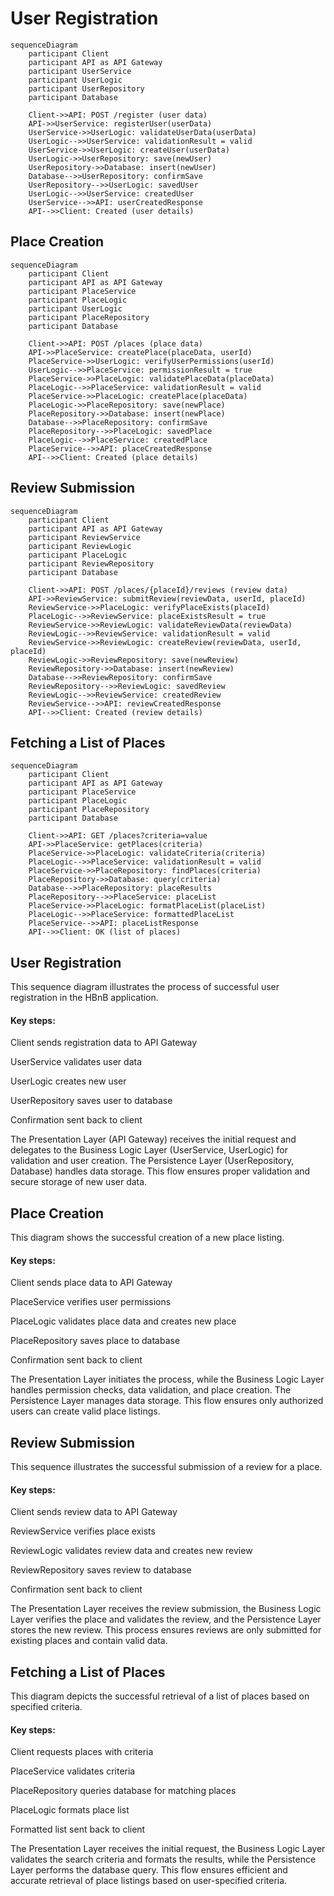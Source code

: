 # User Registration

```mermaid
sequenceDiagram
    participant Client
    participant API as API Gateway
    participant UserService
    participant UserLogic
    participant UserRepository
    participant Database

    Client->>API: POST /register (user data)
    API->>UserService: registerUser(userData)
    UserService->>UserLogic: validateUserData(userData)
    UserLogic-->>UserService: validationResult = valid
    UserService->>UserLogic: createUser(userData)
    UserLogic->>UserRepository: save(newUser)
    UserRepository->>Database: insert(newUser)
    Database-->>UserRepository: confirmSave
    UserRepository-->>UserLogic: savedUser
    UserLogic-->>UserService: createdUser
    UserService-->>API: userCreatedResponse
    API-->>Client: Created (user details)
```

## Place Creation
```mermaid
sequenceDiagram
    participant Client
    participant API as API Gateway
    participant PlaceService
    participant PlaceLogic
    participant UserLogic
    participant PlaceRepository
    participant Database

    Client->>API: POST /places (place data)
    API->>PlaceService: createPlace(placeData, userId)
    PlaceService->>UserLogic: verifyUserPermissions(userId)
    UserLogic-->>PlaceService: permissionResult = true
    PlaceService->>PlaceLogic: validatePlaceData(placeData)
    PlaceLogic-->>PlaceService: validationResult = valid
    PlaceService->>PlaceLogic: createPlace(placeData)
    PlaceLogic->>PlaceRepository: save(newPlace)
    PlaceRepository->>Database: insert(newPlace)
    Database-->>PlaceRepository: confirmSave
    PlaceRepository-->>PlaceLogic: savedPlace
    PlaceLogic-->>PlaceService: createdPlace
    PlaceService-->>API: placeCreatedResponse
    API-->>Client: Created (place details)
```

## Review Submission
```mermaid
sequenceDiagram
    participant Client
    participant API as API Gateway
    participant ReviewService
    participant ReviewLogic
    participant PlaceLogic
    participant ReviewRepository
    participant Database

    Client->>API: POST /places/{placeId}/reviews (review data)
    API->>ReviewService: submitReview(reviewData, userId, placeId)
    ReviewService->>PlaceLogic: verifyPlaceExists(placeId)
    PlaceLogic-->>ReviewService: placeExistsResult = true
    ReviewService->>ReviewLogic: validateReviewData(reviewData)
    ReviewLogic-->>ReviewService: validationResult = valid
    ReviewService->>ReviewLogic: createReview(reviewData, userId, placeId)
    ReviewLogic->>ReviewRepository: save(newReview)
    ReviewRepository->>Database: insert(newReview)
    Database-->>ReviewRepository: confirmSave
    ReviewRepository-->>ReviewLogic: savedReview
    ReviewLogic-->>ReviewService: createdReview
    ReviewService-->>API: reviewCreatedResponse
    API-->>Client: Created (review details)
```

## Fetching a List of Places
```mermaid
sequenceDiagram
    participant Client
    participant API as API Gateway
    participant PlaceService
    participant PlaceLogic
    participant PlaceRepository
    participant Database

    Client->>API: GET /places?criteria=value
    API->>PlaceService: getPlaces(criteria)
    PlaceService->>PlaceLogic: validateCriteria(criteria)
    PlaceLogic-->>PlaceService: validationResult = valid
    PlaceService->>PlaceRepository: findPlaces(criteria)
    PlaceRepository->>Database: query(criteria)
    Database-->>PlaceRepository: placeResults
    PlaceRepository-->>PlaceService: placeList
    PlaceService->>PlaceLogic: formatPlaceList(placeList)
    PlaceLogic-->>PlaceService: formattedPlaceList
    PlaceService-->>API: placeListResponse
    API-->>Client: OK (list of places)
```


## User Registration
This sequence diagram illustrates the process of successful user registration in the HBnB application.

#### Key steps:

Client sends registration data to API Gateway

UserService validates user data

UserLogic creates new user

UserRepository saves user to database

Confirmation sent back to client

The Presentation Layer (API Gateway) receives the initial request and delegates to the Business Logic Layer (UserService, UserLogic) for validation and user creation. The Persistence Layer (UserRepository, Database) handles data storage. This flow ensures proper validation and secure storage of new user data.

## Place Creation
This diagram shows the successful creation of a new place listing.

#### Key steps:

Client sends place data to API Gateway

PlaceService verifies user permissions

PlaceLogic validates place data and creates new place

PlaceRepository saves place to database

Confirmation sent back to client

The Presentation Layer initiates the process, while the Business Logic Layer handles permission checks, data validation, and place creation. The Persistence Layer manages data storage. This flow ensures only authorized users can create valid place listings.

## Review Submission
This sequence illustrates the successful submission of a review for a place.

#### Key steps:

Client sends review data to API Gateway

ReviewService verifies place exists

ReviewLogic validates review data and creates new review

ReviewRepository saves review to database

Confirmation sent back to client

The Presentation Layer receives the review submission, the Business Logic Layer verifies the place and validates the review, and the Persistence Layer stores the new review. This process ensures reviews are only submitted for existing places and contain valid data.

## Fetching a List of Places
This diagram depicts the successful retrieval of a list of places based on specified criteria.

#### Key steps:

Client requests places with criteria

PlaceService validates criteria

PlaceRepository queries database for matching places

PlaceLogic formats place list

Formatted list sent back to client

The Presentation Layer receives the initial request, the Business Logic Layer validates the search criteria and formats the results, while the Persistence Layer performs the database query. This flow ensures efficient and accurate retrieval of place listings based on user-specified criteria.